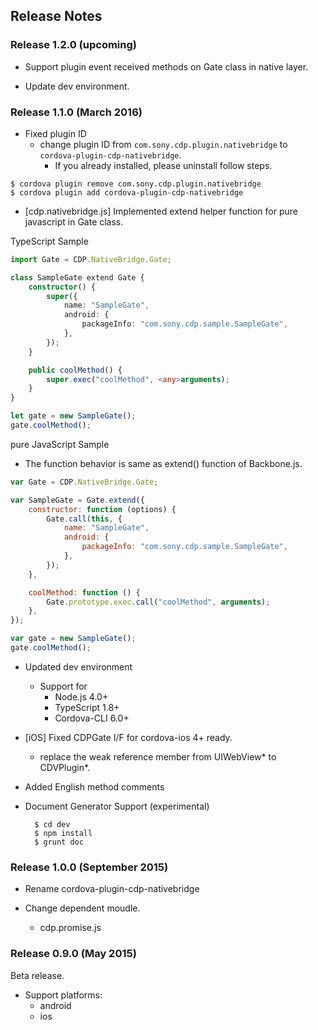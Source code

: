 ﻿## Release Notes

### Release 1.2.0 (upcoming)

* Support plugin event received methods on Gate class in native layer.

* Update dev environment.


### Release 1.1.0 (March 2016)

* Fixed plugin ID
  - change plugin ID from `com.sony.cdp.plugin.nativebridge` to `cordova-plugin-cdp-nativebridge`.
    - If you already installed, please uninstall follow steps.

```
$ cordova plugin remove com.sony.cdp.plugin.nativebridge
$ cordova plugin add cordova-plugin-cdp-nativebridge
```

* [cdp.nativebridge.js] Implemented extend helper function for pure javascript in Gate class.

TypeScript Sample

```typescript
import Gate = CDP.NativeBridge.Gate;

class SampleGate extend Gate {
    constructor() {
        super({
            name: "SampleGate",
            android: {
                packageInfo: "com.sony.cdp.sample.SampleGate",
            },
        });
    }

    public coolMethod() {
        super.exec("coolMethod", <any>arguments);
    }
}

let gate = new SampleGate();
gate.coolMethod();
```

pure JavaScript Sample

  - The function behavior is same as extend() function of Backbone.js.

```javascript
var Gate = CDP.NativeBridge.Gate;

var SampleGate = Gate.extend({
    constructor: function (options) {
        Gate.call(this, {
            name: "SampleGate",
            android: {
                packageInfo: "com.sony.cdp.sample.SampleGate",
            },
        });
    },

    coolMethod: function () {
        Gate.prototype.exec.call("coolMethod", arguments);
    },
});

var gate = new SampleGate();
gate.coolMethod();
```

* Updated dev environment
  - Support for
    - Node.js 4.0+
    - TypeScript 1.8+
    - Cordova-CLI 6.0+

* [iOS] Fixed CDPGate I/F for cordova-ios 4+ ready.
  - replace the weak reference member from UIWebView* to CDVPlugin*.

* Added English method comments

* Document Generator Support (experimental)

        $ cd dev
        $ npm install
        $ grunt doc


### Release 1.0.0 (September 2015)

* Rename cordova-plugin-cdp-nativebridge

* Change dependent moudle.
  - cdp.promise.js


### Release 0.9.0 (May 2015)

Beta release.

* Support platforms:
  * android
  * ios

